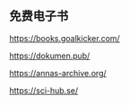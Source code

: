 ## 免费电子书



https://books.goalkicker.com/

https://dokumen.pub/

https://annas-archive.org/

https://sci-hub.se/